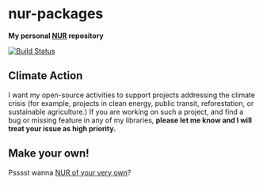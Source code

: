 # nur-packages

**My personal [NUR](https://github.com/nix-community/NUR) repository**

[![Build Status](https://travis-ci.com/BrianHicks/nur-packages.svg?branch=master)](https://travis-ci.com/BrianHicks/nur-packages)

## Climate Action

I want my open-source activities to support projects addressing the climate crisis (for example, projects in clean energy, public transit, reforestation, or sustainable agriculture.)
If you are working on such a project, and find a bug or missing feature in any of my libraries, **please let me know and I will treat your issue as high priority.**

## Make your own!

Psssst wanna [NUR of your very own](https://github.com/nix-community/nur-packages-template)?
